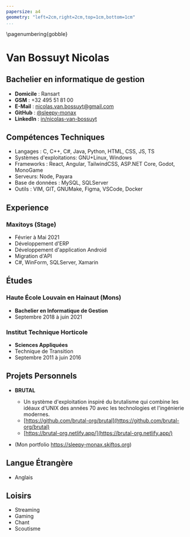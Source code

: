 ```yaml
---
papersize: a4
geometry: "left=2cm,right=2cm,top=1cm,bottom=1cm"
...
```


\pagenumbering{gobble}

# Van Bossuyt Nicolas

## Bachelier en informatique de gestion

- **Domicile** : Ransart
- **GSM** : +32 495 51 81 00
- **E-Mail** : nicolas.van.bossuyt@gmail.com
- **GitHub** : [\@sleepy-monax](https://github.com/sleepy-monax)
- **LinkedIn** : [in/nicolas-van-bossuyt](https://www.linkedin.com/in/nicolas-van-bossuyt/)

## Compétences Techniques

- Langages : C, C++, C#, Java, Python, HTML, CSS, JS, TS
- Systèmes d'exploitations: GNU+Linux, Windows
- Frameworks : React, Angular, TailwindCSS, ASP.NET Core, Godot, MonoGame
- Serveurs: Node, Payara
- Base de données : MySQL, SQLServer
- Outils : VIM, GIT, GNUMake, Figma, VSCode, Docker

## Experience

### Maxitoys (Stage)

- Février à Mai 2021
- Développement d'ERP
- Développement d'application Android
- Migration d'API
- C#, WinForm, SQLServer, Xamarin

## Études

### Haute École Louvain en Hainaut (Mons)

- **Bachelier en Informatique de Gestion**
- Septembre 2018 à juin 2021

### Institut Technique Horticole

- **Sciences Appliquées**
- Technique de Transition
- Septembre 2011 à juin 2016

## Projets Personnels

- **BRUTAL**
  - Un système d'exploitation inspiré du brutalisme qui combine les idéaux d'UNIX des années 70 avec les technologies et l'ingénierie modernes.
  - [https://github.com/brutal-org/brutal](https://github.com/brutal-org/brutal)
  - [https://brutal-org.netlify.app/](https://brutal-org.netlify.app/)

- (Mon portfolio https://sleepy-monax.skiftos.org)

## Langue Étrangère

- Anglais

## Loisirs

- Streaming
- Gaming
- Chant
- Scoutisme
